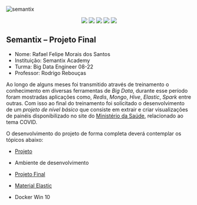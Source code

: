 ![semantix](https://user-images.githubusercontent.com/96312454/183932127-9120058a-683c-4215-a962-1a9823ea4ffa.jpg)

<p align="center">
    <img src="http://img.shields.io/static/v1?label=STATUS&message=EM%20DESENVOLVIMENTO&color=RED&style=for-the-badge"/>
    <img src="https://img.shields.io/badge/Docker-2CA5E0?style=for-the-badge&logo=docker&logoColor=white"/>
    <img src="https://img.shields.io/badge/Hadoop-FFFFFF?style=for-the-badge&logo=hadoop&logoColor=#E35A16"/>
    <img src="https://img.shields.io/badge/Apache_Spark-FFFFFF?style=for-the-badge&logo=apachespark&logoColor=#E35A16"/>
	<img src="https://img.shields.io/badge/Elastic_Search-005571?style=for-the-badge&logo=elasticsearch&logoColor=white"/>
</p>

## Semantix – Projeto Final

* Nome: Rafael Felipe Morais dos Santos
* Instituição: Semantix Academy
* Turma: Big Data Engineer 08-22
* Professor: Rodrigo Rebouças


Ao longo de alguns meses foi transmitido através de treinamento o conhecimento em diversas ferramentas de *Big Data*, durante esse período foram mostradas aplicações como, *Redis*, *Mongo*, *Hive*, *Elastic*, *Spark* entre outras.
Com isso ao final do treinamento foi solicitado o desenvolvimento de um *projeto de nível básico* que consiste em extrair e criar visualizações de painéis disponibilizado no site do [Ministério da Saúde](https://covid.saude.gov.br/), relacionado ao tema COVID.

O desenvolvimento do projeto de forma completa deverá contemplar os tópicos abaixo:

- [Projeto](https://github.com/rafaeldata21/projeto_final_semantix/blob/main/projeto_final_spark.pdf/)

- Ambiente de desenvolvimento

- [Projeto Final](https://github.com/rafaeldata21/projeto_final_semantix/blob/main/projeto_final.ipynb/)

- [Material Elastic](https://github.com/rafaeldata21/projeto_final_semantix/tree/main/elastic/)

- Docker Win 10

